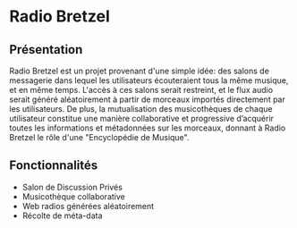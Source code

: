 # Radio Bretzel

## Présentation
Radio Bretzel est un projet provenant d'une simple idée: des salons de messagerie dans lequel les utilisateurs écouteraient tous la même musique, et en même temps.
L'accès à ces salons serait restreint, et le flux audio serait généré aléatoirement à partir de morceaux importés directement par les utilisateurs. De plus, la mutualisation des musicothèques de chaque utilisateur constitue une manière collaborative et progressive d’acquérir toutes les informations et métadonnées sur les morceaux, donnant à Radio Bretzel le rôle d'une "Encyclopédie de Musique".

## Fonctionnalités
* Salon de Discussion Privés
* Musicothèque collaborative
* Web radios générées aléatoirement
* Récolte de méta-data
